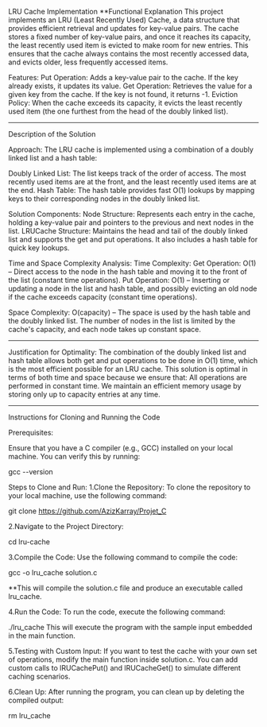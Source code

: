 LRU Cache Implementation
**Functional Explanation
This project implements an LRU (Least Recently Used) Cache, a data structure that provides efficient retrieval and updates for key-value pairs. The cache stores a fixed number of key-value pairs, and once it reaches its capacity, the least recently used item is evicted to make room for new entries. This ensures that the cache always contains the most recently accessed data, and evicts older, less frequently accessed items.

Features:
Put Operation: Adds a key-value pair to the cache. If the key already exists, it updates its value.
Get Operation: Retrieves the value for a given key from the cache. If the key is not found, it returns -1.
Eviction Policy: When the cache exceeds its capacity, it evicts the least recently used item (the one furthest from the head of the doubly linked list).


-------------------------------------------------------------------------------------------------------------

Description of the Solution


Approach:
The LRU cache is implemented using a combination of a doubly linked list and a hash table:

Doubly Linked List: The list keeps track of the order of access. The most recently used items are at the front, and the least recently used items are at the end.
Hash Table: The hash table provides fast O(1) lookups by mapping keys to their corresponding nodes in the doubly linked list.


Solution Components:
Node Structure: Represents each entry in the cache, holding a key-value pair and pointers to the previous and next nodes in the list.
LRUCache Structure: Maintains the head and tail of the doubly linked list and supports the get and put operations. It also includes a hash table for quick key lookups.


Time and Space Complexity Analysis:
Time Complexity:
Get Operation: O(1) – Direct access to the node in the hash table and moving it to the front of the list (constant time operations).
Put Operation: O(1) – Inserting or updating a node in the list and hash table, and possibly evicting an old node if the cache exceeds capacity (constant time operations).

Space Complexity:
O(capacity) – The space is used by the hash table and the doubly linked list. The number of nodes in the list is limited by the cache's capacity, and each node takes up constant space.


-------------------------------------------------------------------------------------------------------------


Justification for Optimality:
The combination of the doubly linked list and hash table allows both get and put operations to be done in O(1) time, which is the most efficient possible for an LRU cache.
This solution is optimal in terms of both time and space because we ensure that:
All operations are performed in constant time.
We maintain an efficient memory usage by storing only up to capacity entries at any time.


-------------------------------------------------------------------------------------------------------------

Instructions for Cloning and Running the Code

Prerequisites:

Ensure that you have a C compiler (e.g., GCC) installed on your local machine. You can verify this by running:

gcc --version

Steps to Clone and Run:
1.Clone the Repository: To clone the repository to your local machine, use the following command:

git clone https://github.com/AzizKarray/Projet_C

2.Navigate to the Project Directory:

cd lru-cache


3.Compile the Code: Use the following command to compile the code:

gcc -o lru_cache solution.c

**This will compile the solution.c file and produce an executable called lru_cache.


4.Run the Code: To run the code, execute the following command:

./lru_cache
This will execute the program with the sample input embedded in the main function.

5.Testing with Custom Input: If you want to test the cache with your own set of operations, modify the main function inside solution.c. You can add custom calls to lRUCachePut() and lRUCacheGet() to simulate different caching scenarios.

6.Clean Up: After running the program, you can clean up by deleting the compiled output:

rm lru_cache